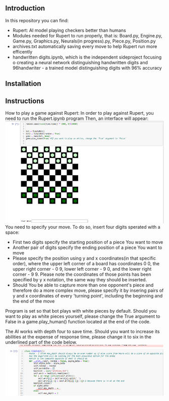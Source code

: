## Introduction
In this repository you can find:

- Rupert: AI model playing checkers better than humans
- Modules needed for Rupert to run properly, that is: Board.py, Engine.py, Game.py, Graphics.py, Neurals(in progress).py, Piece.py, Position.py
- archives.txt automatically saving every move to help Rupert run more efficently
- handwritten digits.ipynb, which is the independent sideproject focusing o creating a neural network distinguishing handwritten digits and 96handwriter - a trained model distinguishing digits with 96% accuracy

## Installation

## Instructions
How to play a game against Rupert:
In order to play against Rupert, you need to run the Rupert.ipynb program
Then, an interface will appear:
![](./pictures/UI.png)
You need to specify your move. To do so, insert four digits sperated with a space:
- First two digits specify the starting position of a piece You want to move
- Another pair of digits specify the ending position of a piece You want to move
- Please specify the position using y and x coordinates(in that specific order), where the upper left corner of a board has coordinates 0 0, the upper right corner - 0 9, lower left corner - 9 0, and the lower right corner - 9 9. Please note the coordinates of those points has been specified by y x notation, the same way they should be inserted.
- Should You be able to capture more than one opponent's piece and therefore do a more complex move, please specify it by insering pairs of y and x coordinates of every 'turning point', including the beginning and the end of the move

Program is set so that bot plays with white pieces by default. Should you want to play as white pieces yourself, please change the True argument to False in a game.play_human() function located at the end of the code.

The AI works with depth four to save time. Should you want to increase its abilities at the expense of response time, please change it to six in the underlined part of the code below.
![You can change depth to six here](./pictures/depth.png)
